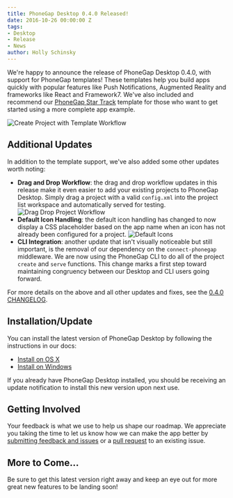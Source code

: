 ```yaml
---
title: PhoneGap Desktop 0.4.0 Released!
date: 2016-10-26 00:00:00 Z
tags:
- Desktop
- Release
- News
author: Holly Schinsky
---
```


We're happy to announce the release of PhoneGap Desktop 0.4.0, with support for PhoneGap templates! These templates help you build apps quickly with popular features like Push Notifications, Augmented Reality and frameworks like React and Framework7. We've also included and recommend our [PhoneGap Star Track](https://phonegap.com/blog/2016/04/21/introducing-star-track-by-phonegap/) template for those who want to get started using a more complete app example.

![Create Project with Template Workflow](/blog/uploads/2016-10/create-template.gif)

## Additional Updates

In addition to the template support, we've also added some other updates worth noting:

- **Drag and Drop Workflow**: the drag and drop workflow updates in this release make it even easier to add your existing projects to PhoneGap Desktop. Simply drag a project with a valid `config.xml` into the project list workspace and automatically served for testing.
  ![Drag Drop Project Workflow](/blog/uploads/2016-10/drag-drop-project.gif)
- **Default Icon Handling**: the default icon handling has changed to now display a CSS placeholder based on the app name when an icon has not already been configured for a project.
  ![Default Icons](/blog/uploads/2016-10/default-icons.png)
- **CLI Integration**: another update that isn't visually noticeable but still important, is the removal of our dependency on the `connect-phonegap` middleware. We are now using the PhoneGap CLI to do all of the project `create` and `serve` functions. This change marks a first step toward maintaining congruency between our Desktop and CLI users going forward.

For more details on the above and all other updates and fixes, see the [0.4.0 CHANGELOG](https://github.com/phonegap/phonegap-app-desktop/milestone/39?closed=1).

## Installation/Update

You can install the latest version of PhoneGap Desktop by following the instructions in our docs:

- [Install on OS X](http://docs.phonegap.com/references/desktop-app/install/mac/)
- [Install on Windows](http://docs.phonegap.com/references/desktop-app/install/win/)

If you already have PhoneGap Desktop installed, you should be receiving an update notification to install this new version upon next use.

## Getting Involved

Your feedback is what we use to help us shape our roadmap. We appreciate you taking the time to let us know how we can make the app better by [submitting feedback and issues](https://github.com/phonegap/phonegap-app-desktop/issues) or a [pull request](https://github.com/phonegap/phonegap-app-desktop) to an existing issue.

## More to Come...

Be sure to get this latest version right away and keep an eye out for more great new features to be landing soon!
